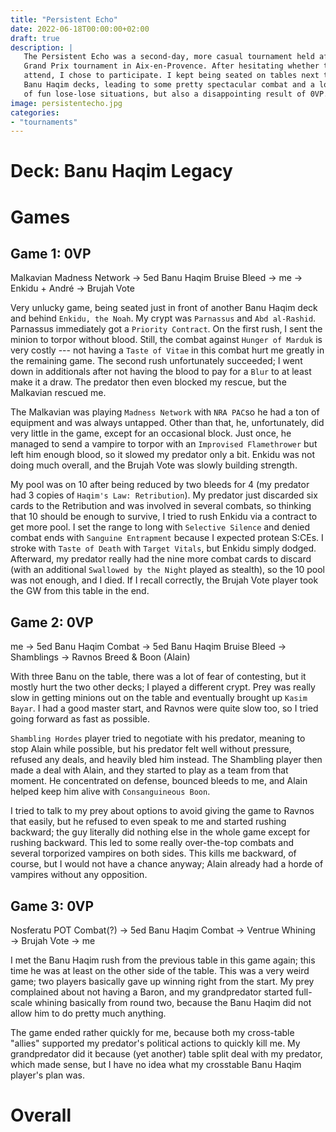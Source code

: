 ```yaml
---
title: "Persistent Echo"
date: 2022-06-18T00:00:00+02:00
draft: true
description: | 
   The Persistent Echo was a second-day, more casual tournament held after the
   Grand Prix tournament in Aix-en-Provence. After hesitating whether to even
   attend, I chose to participate. I kept being seated on tables next to other
   Banu Haqim decks, leading to some pretty spectacular combat and a lot
   of fun lose-lose situations, but also a disappointing result of 0VP.
image: persistentecho.jpg
categories:
- "tournaments"
---
```


# Deck: Banu Haqim Legacy

# Games

## Game 1: 0VP

Malkavian Madness Network →️ 5ed Banu Haqim Bruise Bleed →️ me →️ Enkidu + André →️ Brujah Vote

Very unlucky game, being seated just in front of another Banu Haqim deck
and behind `Enkidu, the Noah`. My crypt was `Parnassus` and `Abd al-Rashid`.
Parnassus immediately got a `Priority Contract`. On the first rush, I sent
the minion to torpor without blood. Still, the combat against `Hunger of Marduk`
is very costly --- not having a `Taste of Vitae` in this combat hurt me greatly
in the remaining game. The second rush unfortunately succeeded; I went down in
additionals after not having the blood to pay for a `Blur` to at least make it
a draw. The predator then even blocked my rescue, but the Malkavian rescued me.

The Malkavian was playing `Madness Network` with `NRA PAC`so he had a ton
of equipment and was always untapped. Other than that, he, unfortunately, did
very little in the game, except for an occasional block. Just once, he managed
to send a vampire to torpor with an `Improvised Flamethrower` but left him
enough blood, so it slowed my predator only a bit. Enkidu was not doing much
overall, and the Brujah Vote was slowly building strength.

My pool was on 10 after being reduced by two bleeds for 4 (my predator had 3
copies of `Haqim's Law: Retribution`). My predator just discarded six cards to
the Retribution and was involved in several combats, so thinking that 10 should
be enough to survive, I tried to rush Enkidu via a contract to get more pool.
I set the range to long with `Selective Silence` and denied combat ends with
`Sanguine Entrapment` because I expected protean S:CEs. I stroke with `Taste
of Death` with `Target Vitals`, but Enkidu simply dodged. Afterward, my
predator really had the nine more combat cards to discard (with an additional
`Swallowed by the Night` played as stealth), so the 10 pool was not enough,
and I died. If I recall correctly, the Brujah Vote player took the GW from this
table in the end.

## Game 2: 0VP

me →️ 5ed Banu Haqim Combat →️ 5ed Banu Haqim Bruise Bleed →️ Shamblings →️ Ravnos Breed & Boon (Alain)

With three Banu on the table, there was a lot of fear of contesting, but it
mostly hurt the two other decks; I played a different crypt. Prey was really slow
in getting minions out on the table and eventually brought up `Kasim Bayar`. I
had a good master start, and Ravnos were quite slow too, so I tried going
forward as fast as possible.

`Shambling Hordes` player tried to negotiate with his predator, meaning to stop
Alain while possible, but his predator felt well without pressure, refused any
deals, and heavily bled him instead. The Shambling player then made a deal with
Alain, and they started to play as a team from that moment. He concentrated
on defense, bounced bleeds to me, and Alain helped keep him alive
with `Consanguineous Boon`.

I tried to talk to my prey about options to avoid giving the game to Ravnos
that easily, but he refused to even speak to me and started rushing backward;
the guy literally did nothing else in the whole game except for rushing backward.
This led to some really over-the-top combats and several torporized vampires on
both sides. This kills me backward, of course, but I would not have a chance
anyway; Alain already had a horde of vampires without any opposition.

## Game 3: 0VP

Nosferatu POT Combat(?) → 5ed Banu Haqim Combat → Ventrue Whining → Brujah Vote → me

I met the Banu Haqim rush from the previous table in this game again; this time
he was at least on the other side of the table. This was a very weird game;
two players basically gave up winning right from the start. My prey complained
about not having a Baron, and my grandpredator started full-scale whining
basically from round two, because the Banu Haqim did not allow him to do pretty
much anything.

The game ended rather quickly for me, because both my cross-table "allies"
supported my predator's political actions to quickly kill me. My grandpredator
did it because (yet another) table split deal with my predator, which made sense,
but I have no idea what my crosstable Banu Haqim player's plan was.

# Overall
